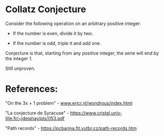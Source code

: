 # Collatz Conjecture

Consider the following operation on an arbitrary positive integer:

- If the number is even, divide it by two.

- If the number is odd, triple it and add one.

Conjecture is that, starting from any positive integer, the serie will end by the integer 1.

Still unproven.

# References:

"On the 3x + 1 problem" -  www.ericr.nl/wondrous/index.html

"La conjecture de Syracuse" - https://www.cristal.univ-lille.fr/~jdelahay/pls/053.pdf

"Path records" - https://pcbarina.fit.vutbr.cz/path-records.htm
